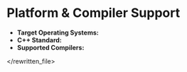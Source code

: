 # Platform & Compiler Support

-   **Target Operating Systems:** 
-   **C++ Standard:** 
-   **Supported Compilers:** 

</rewritten_file> 